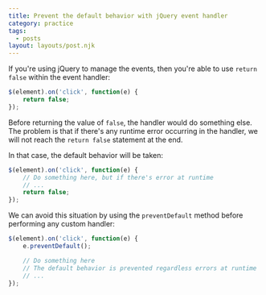 ```yaml
---
title: Prevent the default behavior with jQuery event handler
category: practice
tags:
  - posts
layout: layouts/post.njk
---
```


If you're using jQuery to manage the events, then you're able to use `return false` within the event handler:

```js
$(element).on('click', function(e) {
    return false;
});
```

Before returning the value of `false`, the handler would do something else. The problem is that if there's any runtime error occurring in the handler, we will not reach the `return false` statement at the end.

In that case, the default behavior will be taken:

```js
$(element).on('click', function(e) {
    // Do something here, but if there's error at runtime
    // ...
    return false;
});
```

We can avoid this situation by using the `preventDefault` method before performing any custom handler:

```js
$(element).on('click', function(e) {
    e.preventDefault();

    // Do something here
    // The default behavior is prevented regardless errors at runtime
    // ...
});
```